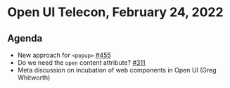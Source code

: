 # Open UI Telecon, February 24, 2022

## Agenda
  - New approach for `<popup>` [#455](https://github.com/openui/open-ui/issues/455)
  - Do we need the `open` content attribute? [#311](https://github.com/openui/open-ui/issues/311)
  - Meta discussion on incubation of web components in Open UI (Greg Whitworth)
